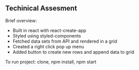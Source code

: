 <h2>Techinical Assesment</h2>

<p>Brief overview:</p>

<ul>
    <li>Built in react with react-create-app</li>
    <li>Styled using styled-components</li>
    <li>Fetched data sets from API and rendered in a grid</li>
    <li>Created a right click pop up menu</li>
    <li>Added button to create new rows and append data to grid</li>
</ul>

<p>To run project: clone, npm install, npm start</p>
